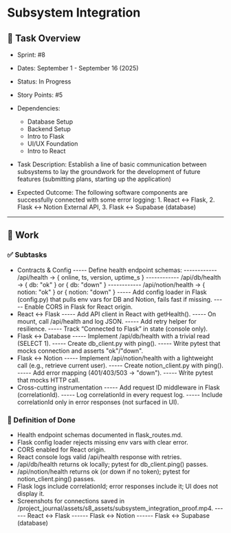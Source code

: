 # Subsystem Integration

## 📝 Task Overview
* Sprint: #8
* Dates: September 1 - September 16 (2025)
* Status: In Progress
* Story Points: #5
* Dependencies:
  * Database Setup
  * Backend Setup
  * Intro to Flask
  * UI/UX Foundation
  * Intro to React

* Task Description: Establish a line of basic communication between subsystems to lay the groundwork for the development of future features (submitting plans, starting up the application)
* Expected Outcome: The following software components are successfully connected with some error logging: 1. React ↔ Flask, 2. Flask ↔ Notion External API, 3. Flask ↔ Supabase (database)

---

## 🔧 Work

### ✅ Subtasks
- Contracts & Config
----- Define health endpoint schemas:
------------ /api/health → { online, ts, version, uptime_s }
------------ /api/db/health → { db: "ok" } or { db: "down" }
------------ /api/notion/health → { notion: "ok" } or { notion: "down" }
----- Add config loader in Flask (config.py) that pulls env vars for DB and Notion, fails fast if missing.
----- Enable CORS in Flask for React origin.
- React ↔ Flask
----- Add API client in React with getHealth().
----- On mount, call /api/health and log JSON.
----- Add retry helper for resilience.
----- Track “Connected to Flask” in state (console only).
- Flask ↔ Database
----- Implement /api/db/health with a trivial read (SELECT 1).
----- Create db_client.py with ping().
----- Write pytest that mocks connection and asserts "ok"/"down".
- Flask ↔ Notion
----- Implement /api/notion/health with a lightweight call (e.g., retrieve current user).
----- Create notion_client.py with ping().
----- Add error mapping (401/403/503 → "down").
----- Write pytest that mocks HTTP call.
- Cross-cutting instrumentation
----- Add request ID middleware in Flask (correlationId).
----- Log correlationId in every request log.
----- Include correlationId only in error responses (not surfaced in UI).

### 📘 Definition of Done
- Health endpoint schemas documented in flask_routes.md.
- Flask config loader rejects missing env vars with clear error.
- CORS enabled for React origin.
- React console logs valid /api/health response with retries.
- /api/db/health returns ok locally; pytest for db_client.ping() passes.
- /api/notion/health returns ok (or down if no token); pytest for notion_client.ping() passes.
- Flask logs include correlationId; error responses include it; UI does not display it.
- Screenshots for connections saved in /project_journal/assets/s8_assets/subsystem_integration_proof.mp4.
------ React <-> Flask
------ Flask <-> Notion
------ Flask <-> Supabase (database)